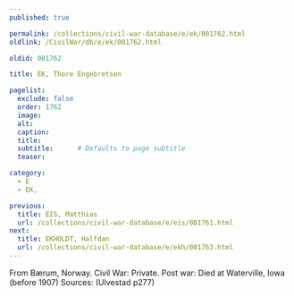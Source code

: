 ```yaml
---
published: true

permalink: /collections/civil-war-database/e/ek/001762.html
oldlink: /CivilWar/db/e/ek/001762.html

oldid: 001762

title: EK, Thore Engebretsen

pagelist:
  exclude: false
  order: 1762
  image: 
  alt:
  caption:
  title:
  subtitle:      # Defaults to page subtitle
  teaser:

category: 
  - E 
  - EK,

previous:
  title: EIS, Matthias
  url: /collections/civil-war-database/e/eis/001761.html  
next:
  title: EKHOLDT, Halfdan
  url: /collections/civil-war-database/e/ekh/001763.html   
---
```

From B&aelig;rum, Norway. Civil War: Private. Post war: Died at Waterville, Iowa (before 1907) Sources: (Ulvestad p277)